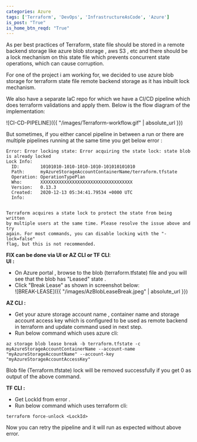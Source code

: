 ```yaml
---
categories: Azure
tags: ['Terraform', 'DevOps', 'InfrastructureAsCode', 'Azure']
is_post: "True"
is_home_btn_reqd: "True"
---
```


As per best practices of Terraform, state file should be stored in a remote backend storage like azure blob storage , aws S3 , etc and there should be a lock mechanism on this state file which prevents concurrent state operations, which can cause corruption.

For one of the project i am working for, we decided to use azure blob storage for terraform state file remote backend storage as it has inbuilt lock mechanism. 

We also have a separate IaC repo for which we have a CI/CD pipeline which does terraform validations and apply them.
Below is the flow diagram of the implementation:

![CI-CD-PIPELINE]({{ "/images/Terraform-workflow.gif" | absolute_url }})

But sometimes, if you either cancel pipeline in between a run or there are multiple pipelines running at the same time you get below error :

```
Error: Error locking state: Error acquiring the state lock: state blob is already locked
Lock Info:
  ID:        10101010-1010-1010-1010-101010101010
  Path:      myAzureStorageAccountContainerName/terraform.tfstate
  Operation: OperationTypePlan
  Who:       XXXXXXXXXXXXXXXXXXXXXXXXXXXXXXXXXXX
  Version:   0.13.3
  Created:   2020-12-13 05:34:41.79534 +0000 UTC
  Info:      


Terraform acquires a state lock to protect the state from being written
by multiple users at the same time. Please resolve the issue above and try
again. For most commands, you can disable locking with the "-lock=false"
flag, but this is not recommended.
```


**FIX can be done via UI or AZ CLI or TF CLI**:    
**UI :**
+ On Azure portal , browse to the blob (terraform.tfstate) file and you will see that the blob has "Leased" state .
+ Click "Break Lease" as shown in screenshot below:   
![BREAK-LEASE]({{ "/images/AzBlobLeaseBreak.jpeg" | absolute_url }})

**AZ CLI :**
+ Get your azure storage account name , container name and storage account access key which is configured to be used as remote backend in terraform and update command used in next step.
+ Run below command which uses azure cli:  
```
az storage blob lease break -b terraform.tfstate -c myAzureStorageAccountContainerName --account-name "myAzureStorageAccountName" --account-key "myAzureStorageAccountAccessKey"
```
Blob file (Terraform.tfstate) lock will be removed successfully if you get 0 as output of the above command.

**TF CLI :**
+ Get LockId from error .
+ Run below command which uses terraform cli:  
```
terraform force-unlock <LockId>
```
Now you can retry the pipeline and it will run as expected without above error.
